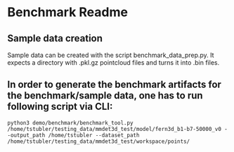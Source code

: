 # Benchmark Readme

## Sample data creation

Sample data can be created with the script benchmark_data_prep.py. It expects a directory with .pkl.gz pointcloud files and turns it into .bin files.

## In order to generate the benchmark artifacts for the benchmark/sample data, one has to run following script via CLI:

```
python3 demo/benchmark/benchmark_tool.py /home/tstubler/testing_data/mmdet3d_test/model/fern3d_b1-b7-50000_v0 --output_path /home/tstubler --dataset_path /home/tstubler/testing_data/mmdet3d_test/workspace/points/
```
